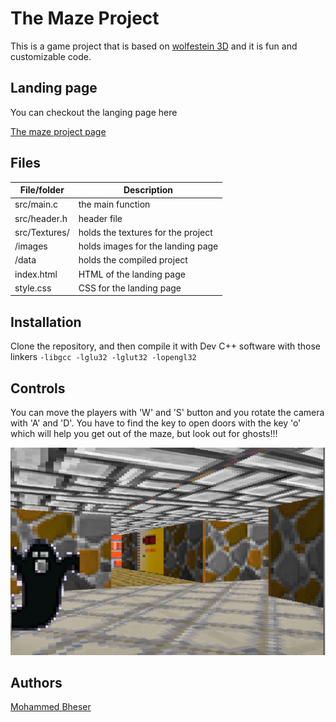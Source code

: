 # The Maze Project

This is a game project that is based on [wolfestein 3D](https://en.wikipedia.org/wiki/Wolfenstein_3D) and it is fun and customizable code.

## Landing page

You can checkout the langing page here

[The maze project page](https://kekubt.github.io/The_maze_project/)
## Files

|   **File/folder**   |   **Description**   |
| -------------- | --------------------- |
| src/main.c | the main function |
| src/header.h | header file |
| src/Textures/ | holds the textures for the project |
| /images | holds images for the landing page |
| /data  | holds the compiled project |
| index.html | HTML of the landing page |
| style.css | CSS for the landing page |

## Installation

Clone the repository, and then compile it with Dev C++ software with those linkers ```-libgcc -lglu32 -lglut32 -lopengl32```

## Controls

You can move the players with 'W' and 'S' button and you rotate the camera with 'A' and 'D'. You have to find the key to open doors with the key 'o' which will help you get out of the maze, but look out for ghosts!!!

![screenshot of the game](https://github.com/kekuBT/The_maze_project/blob/main/images/k.jpg?raw=true)

## Authors

[Mohammed Bheser](https://github.com/123mame)
